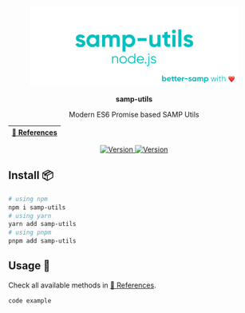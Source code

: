 <p align="center">
  <img src="https://github.com/better-samp/node-samp-utils/raw/master/.github/samp-utils.png" alt="samp-utils logo">
</p>
<p align="center">
  <b>samp-utils</b>
</p>
<p align="center">Modern ES6 Promise based SAMP Utils</p>

| [📖 References](https://better-samp.github.io/samp-utils/refs/index.html) |
|---------------------------------------------------------------------------|

<p align="center">
 <a href="https://npmjs.com/package/samp-utils">
   <img src="https://img.shields.io/npm/v/samp-utils?label=version&logo=npm&color=ligthgreen" alt="Version">
 </a>
 <a href="https://npmjs.com/package/samp-utils">
   <img src="https://img.shields.io/npm/dt/samp-utils?&logo=npm" alt="Version">
 </a>
</p>

## Install 📦

```bash
# using npm
npm i samp-utils
# using yarn
yarn add samp-utils
# using pnpm
pnpm add samp-utils
```

## Usage 🔧

Check all available methods in [📖 References](https://better-samp.github.io/samp-utils/refs/index.html).

```js
code example
```
